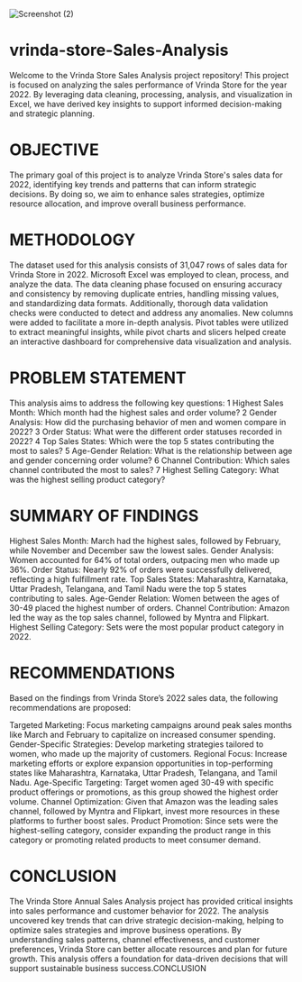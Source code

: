 ![Screenshot (2)](https://github.com/user-attachments/assets/f2546dc5-293d-483d-b91a-e4c2fc69a992)
# vrinda-store-Sales-Analysis
Welcome to the Vrinda Store Sales Analysis project repository! This project is focused on analyzing the sales performance of Vrinda Store for the year 2022. By leveraging data cleaning, processing, analysis, and visualization in Excel, we have derived key insights to support informed decision-making and strategic planning.
# OBJECTIVE
The primary goal of this project is to analyze Vrinda Store's sales data for 2022, identifying key trends and patterns that can inform strategic decisions. By doing so, we aim to enhance sales strategies, optimize resource allocation, and improve overall business performance.
# METHODOLOGY
The dataset used for this analysis consists of 31,047 rows of sales data for Vrinda Store in 2022. Microsoft Excel was employed to clean, process, and analyze the data. The data cleaning phase focused on ensuring accuracy and consistency by removing duplicate entries, handling missing values, and standardizing data formats. Additionally, thorough data validation checks were conducted to detect and address any anomalies. New columns were added to facilitate a more in-depth analysis. Pivot tables were utilized to extract meaningful insights, while pivot charts and slicers helped create an interactive dashboard for comprehensive data visualization and analysis.
# PROBLEM STATEMENT
This analysis aims to address the following key questions:
1 Highest Sales Month: Which month had the highest sales and order volume?
2 Gender Analysis: How did the purchasing behavior of men and women compare in 2022?
3 Order Status: What were the different order statuses recorded in 2022?
4 Top Sales States: Which were the top 5 states contributing the most to sales?
5 Age-Gender Relation: What is the relationship between age and gender concerning order volume?
6 Channel Contribution: Which sales channel contributed the most to sales?
7 Highest Selling Category: What was the highest selling product category?

# SUMMARY OF FINDINGS
Highest Sales Month: March had the highest sales, followed by February, while November and December saw the lowest sales.
Gender Analysis: Women accounted for 64% of total orders, outpacing men who made up 36%.
Order Status: Nearly 92% of orders were successfully delivered, reflecting a high fulfillment rate.
Top Sales States: Maharashtra, Karnataka, Uttar Pradesh, Telangana, and Tamil Nadu were the top 5 states contributing to sales.
Age-Gender Relation: Women between the ages of 30-49 placed the highest number of orders.
Channel Contribution: Amazon led the way as the top sales channel, followed by Myntra and Flipkart.
Highest Selling Category: Sets were the most popular product category in 2022.

# RECOMMENDATIONS
Based on the findings from Vrinda Store’s 2022 sales data, the following recommendations are proposed:

Targeted Marketing: Focus marketing campaigns around peak sales months like March and February to capitalize on increased consumer spending.
Gender-Specific Strategies: Develop marketing strategies tailored to women, who made up the majority of customers.
Regional Focus: Increase marketing efforts or explore expansion opportunities in top-performing states like Maharashtra, Karnataka, Uttar Pradesh, Telangana, and Tamil Nadu.
Age-Specific Targeting: Target women aged 30-49 with specific product offerings or promotions, as this group showed the highest order volume.
Channel Optimization: Given that Amazon was the leading sales channel, followed by Myntra and Flipkart, invest more resources in these platforms to further boost sales.
Product Promotion: Since sets were the highest-selling category, consider expanding the product range in this category or promoting related products to meet consumer demand.
# CONCLUSION

The Vrinda Store Annual Sales Analysis project has provided critical insights into sales performance and customer behavior for 2022. The analysis uncovered key trends that can drive strategic decision-making, helping to optimize sales strategies and improve business operations. By understanding sales patterns, channel effectiveness, and customer preferences, Vrinda Store can better allocate resources and plan for future growth. This analysis offers a foundation for data-driven decisions that will support sustainable business success.CONCLUSION
